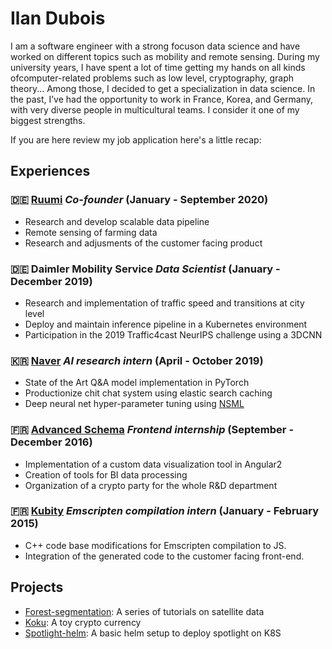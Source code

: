 # Ilan Dubois

I am a software engineer with a strong focuson data science and have worked on different topics such as mobility and remote sensing. During my university years,  I have spent a lot of time getting my hands on all kinds ofcomputer-related problems such as low level, cryptography, graph theory... Among those, I decided to get a specialization in data science. In the past, I’ve had the opportunity to work in France, Korea, and Germany, with very diverse people in multicultural teams. I consider it one of my biggest strengths.

If you are here review my job application here's a little recap:

## Experiences

### :de: [Ruumi](https://ruumi.io/) *Co-founder* (January - September 2020)
* Research and develop scalable data pipeline
* Remote sensing of farming data
* Research and adjusments of the customer facing product

### :de: Daimler Mobility Service *Data Scientist* (January - December 2019)
* Research and implementation of traffic speed and transitions at city level
* Deploy and maintain inference pipeline in a Kubernetes environment
* Participation in the 2019 Traffic4cast NeurIPS challenge using a 3DCNN

### :kr: [Naver](https://clova.ai/en/research/research-areas.html) *AI research intern* (April - October 2019)
* State of the Art Q&A model implementation in PyTorch
* Productionize chit chat system using elastic search caching
* Deep neural net hyper-parameter tuning using [NSML](https://ai.nsml.navercorp.com/intro)

### :fr: [Advanced Schema](https://www.advanced-schema.com/home) *Frontend internship* (September - December 2016)
* Implementation of a custom data visualization tool in Angular2
* Creation of tools for BI data processing
* Organization of a crypto party for the whole R&D department

### :fr: [Kubity](https://pro.kubity.com/) *Emscripten compilation intern* (January - February 2015)
* C++ code base modifications for Emscripten compilation to JS.
* Integration of the generated code to the customer facing front-end.

## Projects
* [Forest-segmentation](https://github.com/trog-levrai/forest-segmentation): A series of tutorials on satellite data
* [Koku](https://github.com/trog-levrai/koku): A toy crypto currency
* [Spotlight-helm](https://github.com/trog-levrai/spotlight-helm): A basic helm setup to deploy spotlight on K8S
